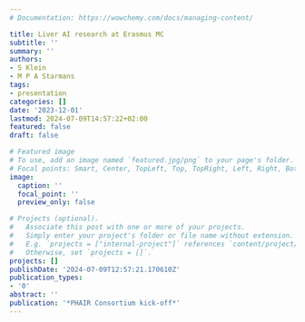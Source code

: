 ```yaml
---
# Documentation: https://wowchemy.com/docs/managing-content/

title: Liver AI research at Erasmus MC
subtitle: ''
summary: ''
authors:
- S Klein
- M P A Starmans
tags:
- presentation
categories: []
date: '2023-12-01'
lastmod: 2024-07-09T14:57:22+02:00
featured: false
draft: false

# Featured image
# To use, add an image named `featured.jpg/png` to your page's folder.
# Focal points: Smart, Center, TopLeft, Top, TopRight, Left, Right, BottomLeft, Bottom, BottomRight.
image:
  caption: ''
  focal_point: ''
  preview_only: false

# Projects (optional).
#   Associate this post with one or more of your projects.
#   Simply enter your project's folder or file name without extension.
#   E.g. `projects = ["internal-project"]` references `content/project/deep-learning/index.md`.
#   Otherwise, set `projects = []`.
projects: []
publishDate: '2024-07-09T12:57:21.170610Z'
publication_types:
- '0'
abstract: ''
publication: '*PHAIR Consortium kick-off*'
---
```

